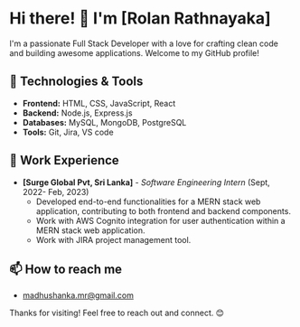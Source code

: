 # Hi there! 👋 I'm [Rolan Rathnayaka]

I'm a passionate Full Stack Developer with a love for crafting clean code and building awesome applications. Welcome to my GitHub profile!

## 🔧 Technologies & Tools
- **Frontend:** HTML, CSS, JavaScript, React
- **Backend:** Node.js, Express.js
- **Databases:** MySQL, MongoDB, PostgreSQL
- **Tools:** Git, Jira, VS code


## 💼 Work Experience
- **[Surge Global Pvt, Sri Lanka]** - *Software Engineering Intern* (Sept, 2022- Feb, 2023)
  - Developed end-to-end functionalities for a MERN stack web application, contributing to both frontend and backend components.
  - Work with AWS Cognito integration for user authentication within a MERN stack web application.
  - Work with JIRA project management tool. 

## 📫 How to reach me 
  - madhushanka.mr@gmail.com
  
Thanks for visiting! Feel free to reach out and connect. 😊

